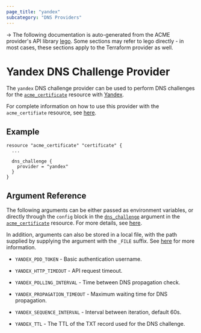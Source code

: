 ```yaml
---
page_title: "yandex"
subcategory: "DNS Providers"
---
```


-> The following documentation is auto-generated from the ACME
provider's API library [lego](https://go-acme.github.io/lego/).  Some
sections may refer to lego directly - in most cases, these sections
apply to the Terraform provider as well.

# Yandex DNS Challenge Provider

The `yandex` DNS challenge provider can be used to perform DNS challenges for
the [`acme_certificate`][resource-acme-certificate] resource with
[Yandex](https://yandex.com/).

[resource-acme-certificate]: ../resources/certificate.md

For complete information on how to use this provider with the `acme_certifiate`
resource, see [here][resource-acme-certificate-dns-challenges].

[resource-acme-certificate-dns-challenges]: ./certificate.md#using-dns-challenges

## Example

```hcl
resource "acme_certificate" "certificate" {
  ...

  dns_challenge {
    provider = "yandex"
  }
}
```
## Argument Reference

The following arguments can be either passed as environment variables, or
directly through the `config` block in the
[`dns_challenge`][resource-acme-certificate-dns-challenge-arg] argument in the
[`acme_certificate`][resource-acme-certificate] resource. For more details, see
[here][resource-acme-certificate-dns-challenges].

[resource-acme-certificate-dns-challenge-arg]: ./certificate.md#dns_challenge

In addition, arguments can also be stored in a local file, with the path
supplied by supplying the argument with the `_FILE` suffix. See
[here][acme-certificate-file-arg-example] for more information.

[acme-certificate-file-arg-example]: ./certificate.md#using-variable-files-for-provider-arguments

* `YANDEX_PDD_TOKEN` - Basic authentication username.

* `YANDEX_HTTP_TIMEOUT` - API request timeout.
* `YANDEX_POLLING_INTERVAL` - Time between DNS propagation check.
* `YANDEX_PROPAGATION_TIMEOUT` - Maximum waiting time for DNS propagation.
* `YANDEX_SEQUENCE_INTERVAL` - Interval between iteration, default 60s.
* `YANDEX_TTL` - The TTL of the TXT record used for the DNS challenge.


